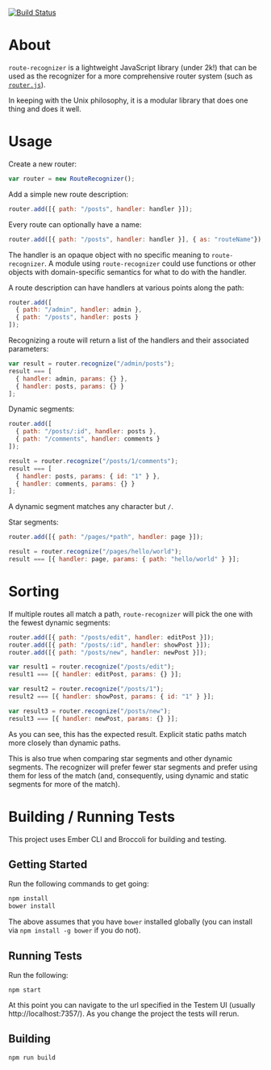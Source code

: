 [![Build Status](https://travis-ci.org/tildeio/route-recognizer.png)](https://travis-ci.org/tildeio/route-recognizer)

# About
`route-recognizer` is a lightweight JavaScript library (under 2k!) that
can be used as the recognizer for a more comprehensive router system
(such as [`router.js`](https://github.com/tildeio/router.js)).

In keeping with the Unix philosophy, it is a modular library that does one
thing and does it well.

# Usage

Create a new router:

```javascript
var router = new RouteRecognizer();
```

Add a simple new route description:

```javascript
router.add([{ path: "/posts", handler: handler }]);
```

Every route can optionally have a name:
```javascript
router.add([{ path: "/posts", handler: handler }], { as: "routeName"});
```

The handler is an opaque object with no specific meaning to
`route-recognizer`. A module using `route-recognizer` could
use functions or other objects with domain-specific semantics
for what to do with the handler.

A route description can have handlers at various points along
the path:

```javascript
router.add([
  { path: "/admin", handler: admin },
  { path: "/posts", handler: posts }
]);
```

Recognizing a route will return a list of the handlers and
their associated parameters:

```javascript
var result = router.recognize("/admin/posts");
result === [
  { handler: admin, params: {} },
  { handler: posts, params: {} }
];
```

Dynamic segments:

```javascript
router.add([
  { path: "/posts/:id", handler: posts },
  { path: "/comments", handler: comments }
]);

result = router.recognize("/posts/1/comments");
result === [
  { handler: posts, params: { id: "1" } },
  { handler: comments, params: {} }
];
```

A dynamic segment matches any character but `/`.

Star segments:

```javascript
router.add([{ path: "/pages/*path", handler: page }]);

result = router.recognize("/pages/hello/world");
result === [{ handler: page, params: { path: "hello/world" } }];
```

# Sorting

If multiple routes all match a path, `route-recognizer`
will pick the one with the fewest dynamic segments:

```javascript
router.add([{ path: "/posts/edit", handler: editPost }]);
router.add([{ path: "/posts/:id", handler: showPost }]);
router.add([{ path: "/posts/new", handler: newPost }]);

var result1 = router.recognize("/posts/edit");
result1 === [{ handler: editPost, params: {} }];

var result2 = router.recognize("/posts/1");
result2 === [{ handler: showPost, params: { id: "1" } }];

var result3 = router.recognize("/posts/new");
result3 === [{ handler: newPost, params: {} }];
```

As you can see, this has the expected result. Explicit
static paths match more closely than dynamic paths.

This is also true when comparing star segments and other
dynamic segments. The recognizer will prefer fewer star
segments and prefer using them for less of the match (and,
consequently, using dynamic and static segments for more
of the match).

# Building / Running Tests

This project uses Ember CLI and Broccoli for building and testing.

## Getting Started

Run the following commands to get going:

```bash
npm install
bower install
```

The above assumes that you have `bower` installed globally (you can install
via `npm install -g bower` if you do not).

## Running Tests

Run the following:

```
npm start
```

At this point you can navigate to the url specified in the Testem UI (usually
http://localhost:7357/). As you change the project the tests will rerun.

## Building

```
npm run build
```
